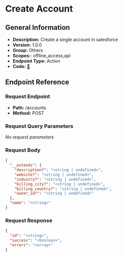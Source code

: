 # Create Account

## General Information

- **Description:** Create a single account in salesforce
- **Version:** 1.0.0
- **Group:** Others
- **Scopes:**: offline_access,api
- **Endpoint Type:** Action
- **Code:** [🔗](https://github.com/NangoHQ/integration-templates/tree/main/integrations/salesforce-sandbox/actions/create-account.ts)

## Endpoint Reference

### Request Endpoint

- **Path:** /accounts
- **Method:** POST

### Request Query Parameters

_No request parameters_

### Request Body

```json
{
  "__extends": {
    "description?": "<string | undefined>",
    "website?": "<string | undefined>",
    "industry?": "<string | undefined>",
    "billing_city?": "<string | undefined>",
    "billing_country?": "<string | undefined>",
    "owner_id?": "<string | undefined>"
  },
  "name": "<string>"
}
```

### Request Response

```json
{
  "id": "<string>",
  "success": "<boolean>",
  "errors": "<array>"
}
```
